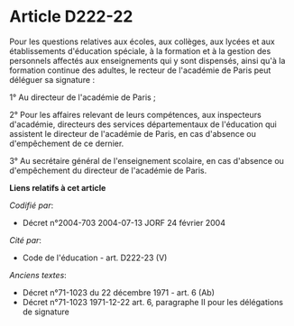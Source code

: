 # Article D222-22

Pour les questions relatives aux écoles, aux collèges, aux lycées et aux établissements d'éducation spéciale, à la formation
et à la gestion des personnels affectés aux enseignements qui y sont dispensés, ainsi qu'à la formation continue des adultes,
le recteur de l'académie de Paris peut déléguer sa signature :

1° Au directeur de l'académie de Paris ;

2° Pour les affaires relevant de leurs compétences, aux inspecteurs d'académie, directeurs des services départementaux de
l'éducation qui assistent le directeur de l'académie de Paris, en cas d'absence ou d'empêchement de ce dernier.

3° Au secrétaire général de l'enseignement scolaire, en cas d'absence ou d'empêchement du directeur de l'académie de Paris.

**Liens relatifs à cet article**

_Codifié par_:

  - Décret n°2004-703 2004-07-13 JORF 24 février 2004

_Cité par_:

  - Code de l'éducation - art. D222-23 (V)

_Anciens textes_:

  - Décret n°71-1023 du 22 décembre 1971 - art. 6 (Ab)
  - Décret n°71-1023 1971-12-22 art. 6, paragraphe II pour les délégations de signature
